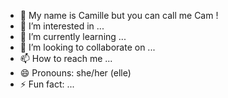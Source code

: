 - 👋 My name is Camille but you can call me Cam ! 
- 👀 I’m interested in ...
- 🌱 I’m currently learning ...
- 💞️ I’m looking to collaborate on ...
- 📫 How to reach me ...
- 😄 Pronouns: she/her (elle)
- ⚡ Fun fact: ...
